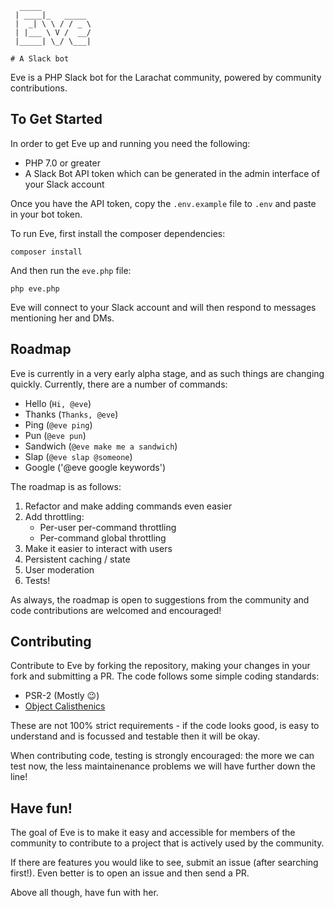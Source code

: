```
  _____           
 | ____|_   _____ 
 |  _| \ \ / / _ \
 | |___ \ V /  __/
 |_____| \_/ \___|
                  
# A Slack bot
```
Eve is a PHP Slack bot for the Larachat community, powered by community contributions.

## To Get Started
In order to get Eve up and running you need the following:

- PHP 7.0 or greater
- A Slack Bot API token which can be generated in the admin interface of your Slack account

Once you have the API token, copy the `.env.example` file to `.env` and paste in your bot token.

To run Eve, first install the composer dependencies:

```
composer install
```

And then run the `eve.php` file:

```
php eve.php
```

Eve will connect to your Slack account and will then respond to messages mentioning her and DMs.

## Roadmap
Eve is currently in a very early alpha stage, and as such things are changing quickly. Currently, there are a number of commands:

- Hello (`Hi, @eve`)
- Thanks (`Thanks, @eve`)
- Ping (`@eve ping`)
- Pun (`@eve pun`)
- Sandwich (`@eve make me a sandwich`)
- Slap (`@eve slap @someone`)
- Google ('@eve google keywords')

The roadmap is as follows:

1. Refactor and make adding commands even easier
2. Add throttling:
    - Per-user per-command throttling
    - Per-command global throttling
3. Make it easier to interact with users
4. Persistent caching / state
5. User moderation
6. Tests!

As always, the roadmap is open to suggestions from the community and code contributions are welcomed and encouraged!

## Contributing
Contribute to Eve by forking the repository, making your changes in your fork and submitting a PR. The code follows some simple coding standards:

- PSR-2 (Mostly :wink:)
- [Object Calisthenics](http://williamdurand.fr/2013/06/03/object-calisthenics/)

These are not 100% strict requirements - if the code looks good, is easy to understand and is focussed and testable then it will be okay.

When contributing code, testing is strongly encouraged: the more we can test now, the less maintainenance problems we will have further down the line!

## Have fun!
The goal of Eve is to make it easy and accessible for members of the community to contribute to a project that is actively used by the community.

If there are features you would like to see, submit an issue (after searching first!). Even better is to open an issue and then send a PR.

Above all though, have fun with her.
